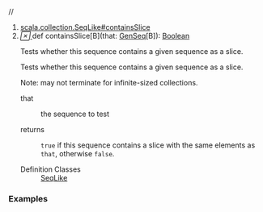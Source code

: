 //
<ol>
<li><a href="https://www.scala-lang.org/api/2.12.3/scala/collection/immutable/List.html#containsSlice[B](that:scala.collection.GenSeq[B]):Boolean">scala.collection.SeqLike#containsSlice</a></li>
<li name="scala.collection.SeqLike#containsSlice" visbl="pub" class="indented0 " data-isabs="false" fullcomment="yes" group="Ungrouped"> <a id="containsSlice[B](that:scala.collection.GenSeq[B]):Boolean"></a><a id="containsSlice[B](GenSeq[B]):Boolean"></a> <span class="permalink"> <a href="../../../scala/collection/immutable/List.html#containsSlice[B](that:scala.collection.GenSeq[B]):Boolean" title="Permalink"> <i class="material-icons"></i> </a> </span> <span class="modifier_kind"> <span class="modifier"></span> <span class="kind">def</span> </span> <span class="symbol"> <span class="name">containsSlice</span><span class="tparams">[<span name="B">B</span>]</span><span class="params">(<span name="that">that: <a href="../GenSeq.html" class="extype" name="scala.collection.GenSeq">GenSeq</a>[<span class="extype" name="scala.collection.SeqLike.containsSlice.B">B</span>]</span>)</span><span class="result">: <a href="../../Boolean.html" class="extype" name="scala.Boolean">Boolean</a></span> </span> <p class="shortcomment cmt">Tests whether this sequence contains a given sequence as a slice.</p>
 <div class="fullcomment">
  <div class="comment cmt">
   <p>Tests whether this sequence contains a given sequence as a slice.</p>
   <p> Note: may not terminate for infinite-sized collections.</p>
  </div>
  <dl class="paramcmts block">
   <dt class="param">
    that
   </dt>
   <dd class="cmt">
    <p>the sequence to test</p>
   </dd>
   <dt>
    returns
   </dt>
   <dd class="cmt">
    <p><code>true</code> if this sequence contains a slice with the same elements as <code>that</code>, otherwise <code>false</code>.</p>
   </dd>
  </dl>
  <dl class="attributes block"> 
   <dt>
    Definition Classes
   </dt>
   <dd>
    <a href="../SeqLike.html" class="extype" name="scala.collection.SeqLike">SeqLike</a>
   </dd>
  </dl>
 </div> </li>
        </ol>


### Examples





























